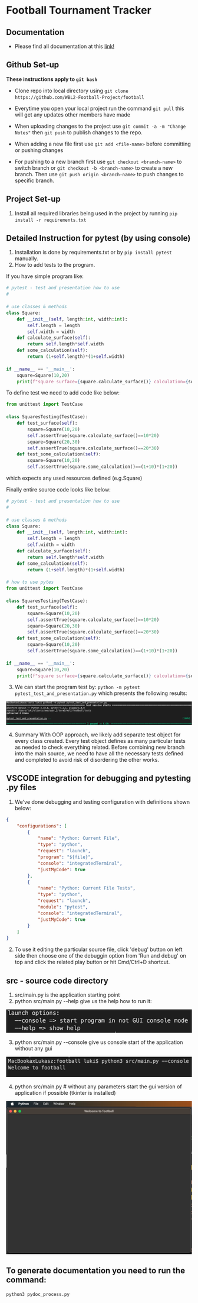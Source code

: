 # Football Tournament Tracker

## Documentation

* Please find all documentation at this <a href="https://htmlpreview.github.io/?https://raw.githubusercontent.com/WBL2-Football-Project/football/main/documentation/index.html" target="_blank">link!</a>


## Github Set-up
**These instructions apply to `git bash`**

* Clone repo into local directory using `git clone https://github.com/WBL2-Football-Project/football`

* Everytime you open your local project run the command `git pull` this will get any updates other members have made

* When uploading changes to the project use `git commit -a -m "Change Notes"` then `git push` to publish changes to the repo.

* When adding a new file first use `git add <file-name>` before committing or pushing changes

* For pushing to a new branch first use `git checkout <branch-name>` to switch branch or `git checkout -b <branch-name>` to create a new branch. Then use `git push origin <branch-name>` to push changes to specific branch.

## Project Set-up

1. Install all required libraries being used in the project by running `pip install -r requirements.txt`

## Detailed Instruction for pytest (by using console)

1. Installation is done by requirements.txt or by `pip install pytest` manually.
2. How to add tests to the program.

If you have simple program like:
```python
# pytest - test and presentation how to use
#

# use classes & methods
class Square:
	def __init__(self, length:int, width:int):
		self.length = length
		self.width = width
	def calculate_surface(self):
		return self.length*self.width
	def some_calculation(self):
		return (1+self.length)*(1+self.width)

if __name__ == '__main__':
	square=Square(10,20)
	print(f"square surface={square.calculate_surface()} calculation={square.some_calculation()}")
```

To define test we need to add code like below:

```python
from unittest import TestCase

class SquaresTesting(TestCase):
	def test_surface(self):
		square=Square(10,20)
		self.assertTrue(square.calculate_surface()==10*20)
		square=Square(20,30)
		self.assertTrue(square.calculate_surface()==20*30)
	def test_some_calculation(self):
		square=Square(10,20)
		self.assertTrue(square.some_calculation()==(1+10)*(1+20))

```
which expects any used resources defined (e.g.Square)

Finally entire source code looks like below:

```python
# pytest - test and presentation how to use
#

# use classes & methods
class Square:
	def __init__(self, length:int, width:int):
		self.length = length
		self.width = width
	def calculate_surface(self):
		return self.length*self.width
	def some_calculation(self):
		return (1+self.length)*(1+self.width)

# how to use pytes
from unittest import TestCase

class SquaresTesting(TestCase):
	def test_surface(self):
		square=Square(10,20)
		self.assertTrue(square.calculate_surface()==10*20)
		square=Square(20,30)
		self.assertTrue(square.calculate_surface()==20*30)
	def test_some_calculation(self):
		square=Square(10,20)
		self.assertTrue(square.some_calculation()==(1+10)*(1+20))

if __name__ == '__main__':
	square=Square(10,20)
	print(f"square surface={square.calculate_surface()} calculation={square.some_calculation()}")
```

3. We can start the program test by: 
`python -m pytest pytest_test_and_presentation.py`
which presents the following results:

![Alt text](https://github.com/WBL2-Football-Project/football/blob/main/tests/pytest-presentation-results.jpg "presentation tests results")

4. Summary
With OOP approach, we likely add separate test object for every class created. Every test object defines as many particular tests as needed to check everything related. Before combining new branch into the main source, we need to have all the necessary tests defined and completed to avoid risk of disordering the other works.

## VSCODE integration for debugging and pytesting .py files

1. We've done debugging and testing configuration with definitions shown below:

```json
{
	"configurations": [
		{
			"name": "Python: Current File",
			"type": "python",
			"request": "launch",
			"program": "${file}",
			"console": "integratedTerminal",
			"justMyCode": true
		},
		{
			"name": "Python: Current File Tests",
			"type": "python",
			"request": "launch",
			"module": "pytest",
			"console": "integratedTerminal",
			"justMyCode": true
		}
	]
}
```

2. To use it editing the particular source file, click 'debug' button on left side then choose one of the debuggin option from 'Run and debug' on top and click the related play button or hit Cmd/Ctrl+D shortcut.

## src - source code directory

1. src/main.py is the application starting point
2. python src/main.py --help give us the help how to run it:

![Alt text](https://github.com/WBL2-Football-Project/football/blob/main/tests/launch-help.jpg "launch-help")

3. python src/main.py --console give us console start of the application without any gui

![Alt text](https://github.com/WBL2-Football-Project/football/blob/main/tests/launch-console.jpg "launch-console")

4. python src/main.py # without any parameters start the gui version of application if possible (tkinter is installed)

![Alt text](https://github.com/WBL2-Football-Project/football/blob/main/tests/launch-gui.jpg "launch-gui")

## To generate documentation you need to run the command:

```bash
python3 pydoc_process.py
```
